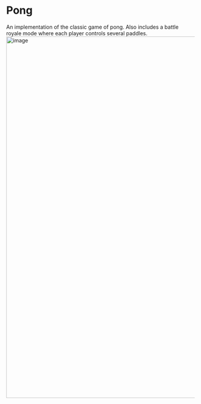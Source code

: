 # Pong

An implementation of the classic game of pong. Also includes a battle royale mode where each player controls several paddles.
<img width="968" alt="image" src="https://github.com/mickeyordog/Pong/assets/36612632/252128c5-1149-455f-8857-b38a7d85e34a">
